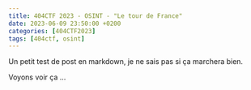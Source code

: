 ```yaml
---
title: 404CTF 2023 - OSINT - "Le tour de France"
date: 2023-06-09 23:50:00 +0200
categories: [404CTF2023]
tags: [404ctf, osint]
---
```


Un petit test de post en markdown, je ne sais pas si ça marchera bien.

Voyons voir ça ...
